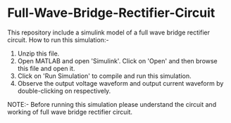 # Full-Wave-Bridge-Rectifier-Circuit
This repository include a simulink model of a full wave bridge rectifier circuit.
How to run this simulation:-
1. Unzip this file.
2. Open MATLAB and open 'Simulink'. Click on 'Open' and then browse this file and open it.
3. Click on 'Run Simulation' to compile and run this simulation.
4. Observe the output voltage waveform and output current waveform by double-clicking on respectively.


NOTE:- Before running this simulation please understand the circuit and working of full wave bridge rectifier circuit.
